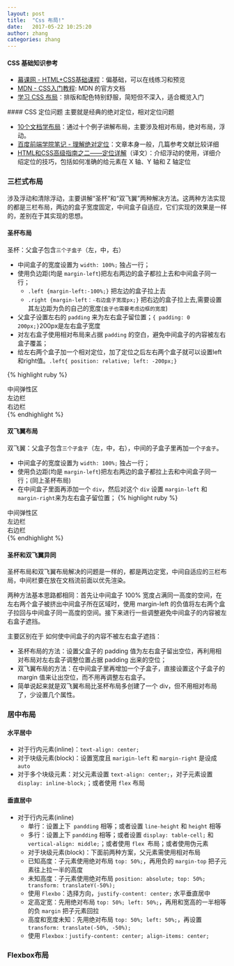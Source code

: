 ```yaml
---
layout: post
title:  "Css 布局!"
date:   2017-05-22 10:25:20
author: zhang
categories: zhang
---
```

#### CSS 基础知识参考
<ul>
<li><a href="http://www.imooc.com/learn/9">幕课网 - HTML+CSS基础课程</a>：偏基础，可以在线练习和预览</li>
<li><a href="https://developer.mozilla.org/zh-CN/docs/Web/Guide/CSS/Getting_started">MDN - CSS入门教程</a>: MDN 的官方文档</li>
<li><a href="http://zh.learnlayout.com/">学习 CSS 布局</a>：排版和配色特别舒服，简短但不深入，适合概览入门</li>
</ul>
#### CSS 定位问题
主要就是经典的绝对定位，相对定位问题
<ul>
<li><a href="http://www.barelyfitz.com/screencast/html-training/css/positioning/">10个文档学布局</a>：通过十个例子讲解布局，主要涉及相对布局，绝对布局，浮动。</li>
<li><a href="http://ife.baidu.com/note/detail/id/662">百度前端学院笔记 - 理解绝对定位</a>：文章本身一般，几篇参考文献比较详细</li>
<li><a href="http://www.w3cplus.com/css/advanced-html-css-lesson2-detailed-css-positioning.html">HTML和CSS高级指南之二——定位详解</a>（译文）：介绍浮动的使用，详细介绍定位的技巧，包括如何准确的给元素在 X 轴、Y 轴和 Z 轴定位</li>
</ul>

### 三栏式布局

涉及浮动和清除浮动，主要讲解“圣杯”和“双飞翼”两种解决方法。这两种方法实现的都是三栏布局，两边的盒子宽度固定，中间盒子自适应，它们实现的效果是一样的，差别在于其实现的思想。

#### 圣杯布局

圣杯：父盒子包含`三个子盒子`（左，中，右）

* 中间盒子的宽度设置为 `width: 100%;` 独占一行；
* 使用负边距(均是 `margin-left`)把左右两边的盒子都拉上去和中间盒子同一行；
	* `.left {margin-left:-100%;}` 把左边的盒子拉上去
	* `.right {margin-left：-右边盒子宽度px;}` 把右边的盒子拉上去,需要设置其左边距为负的自己的宽度(`盒子也需要考虑边框的宽度`)
* 父盒子设置左右的 `padding` 来为左右盒子留位置；`{ padding: 0  200px;}`200px是左右盒子宽度
* 对左右盒子使用相对布局来占据 `padding` 的空白，避免中间盒子的内容被左右盒子覆盖；
* 给左右两个盒子加一个相对定位，加了定位之后左右两个盒子就可以设置left和right值。`.left{ position: relative; left: -200px;}`

{% highlight ruby %}
<!-- 圣杯的 HTML 结构 -->
<div class="container">
    <!-- 中间的 div 必须写在最前面 -->
    <div class="middle">中间弹性区</div>
    <div class="left">左边栏</div>
    <div class="right">右边栏</div>
</div>
{% endhighlight %}

#### 双飞翼布局

双飞翼：父盒子包含`三个子盒子`（左，中，右），中间的子盒子里再加一个`子盒子`。

* 中间盒子的宽度设置为 `width: 100%;` 独占一行；
* 使用负边距(均是 `margin-left`)把左右两边的盒子都拉上去和中间盒子同一行；(同上圣杯布局)
* 在中间盒子里面再添加一个 `div`，然后对这个 `div` 设置 `margin-left` 和 `margin-right`来为左右盒子留位置；
{% highlight ruby %}
<!-- 双飞翼的 HTML 结构 -->
<div class="container">
    <!-- 中间的 div 必须写在最前面 -->
    <div class="middle">
         <div class="middle-inner">中间弹性区</div>
    </div>
    <div class="left">左边栏</div>
    <div class="right">右边栏</div>
</div>
{% endhighlight %}

#### 圣杯和双飞翼异同

圣杯布局和双飞翼布局解决的问题是一样的，都是两边定宽，中间自适应的三栏布局，中间栏要在放在文档流前面以优先渲染。

两种方法基本思路都相同：首先让中间盒子 100% 宽度占满同一高度的空间，在左右两个盒子被挤出中间盒子所在区域时，使用 margin-left 的负值将左右两个盒子拉回与中间盒子同一高度的空间。接下来进行一些调整避免中间盒子的内容被左右盒子遮挡。

主要区别在于 如何使中间盒子的内容不被左右盒子遮挡：
* 圣杯布局的方法：设置父盒子的 padding 值为左右盒子留出空位，再利用相对布局对左右盒子调整位置占据 padding 出来的空位；
* 双飞翼布局的方法：在中间盒子里再增加一个子盒子，直接设置这个子盒子的 margin 值来让出空位，而不用再调整左右盒子。
* 简单说起来就是双飞翼布局比圣杯布局多创建了一个 div，但不用相对布局了，少设置几个属性。

### 居中布局
#### 水平居中
* 对于行内元素(inline)：`text-align: center;`
* 对于块级元素(block)：设置宽度且 `marigin-left` 和 `margin-right` 是设成 `auto`
* 对于多个块级元素：对父元素设置 `text-align: center;`，对子元素设置 `display: inline-block;`；或者使用 `flex` 布局
#### 垂直居中
* 对于行内元素(inline)
	* 单行：设置上下` pandding` 相等；或者设置 `line-height` 和 `height` 相等
	* 多行：设置上下 `pandding` 相等；或者设置 `display: table-cell;` 和 `vertical-align: middle;`；或者使用 `flex `布局；或者使用伪元素
	* 对于块级元素(block)：下面前两种方案，父元素需使用相对布局
	* 已知高度：子元素使用绝对布局 `top: 50%;`，再用负的 `margin-top` 把子元素往上拉一半的高度
	* 未知高度：子元素使用绝对布局 `position: absolute; top: 50%; transform: translateY(-50%);`
	* 使用 `Flexbo`：选择方向，`justify-content: center;`
水平垂直居中
	* 定高定宽：先用绝对布局 `top: 50%; left: 50%;`，再用和宽高的一半相等的负 `margin` 把子元素回拉
	* 高度和宽度未知：先用绝对布局 `top: 50%; left: 50%;`，再设置 `transform: translate(-50%, -50%);`
	* 使用 `Flexbox：justify-content: center; align-items: center;`

### Flexbox布局









